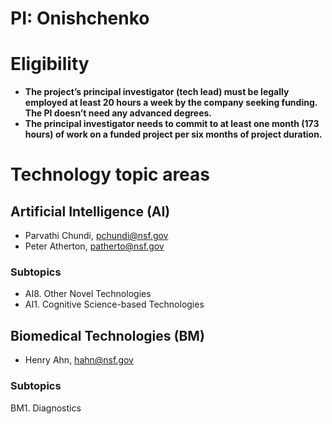 # PI: Onishchenko


# Eligibility

+ **The project’s principal investigator (tech lead) must be legally employed at least 20 hours a week by the company seeking funding. The PI doesn’t need any advanced degrees.**
+ **The principal investigator needs to commit to at least one month (173 hours) of work on a funded project per six months of project duration.**

# Technology topic areas

## Artificial Intelligence (AI)
    
+ Parvathi Chundi, pchundi@nsf.gov
+ Peter Atherton, patherto@nsf.gov

### Subtopics
+ AI8. Other Novel Technologies
+ AI1. Cognitive Science-based Technologies


## Biomedical Technologies (BM)

+ Henry Ahn, hahn@nsf.gov

### Subtopics
BM1. Diagnostics


